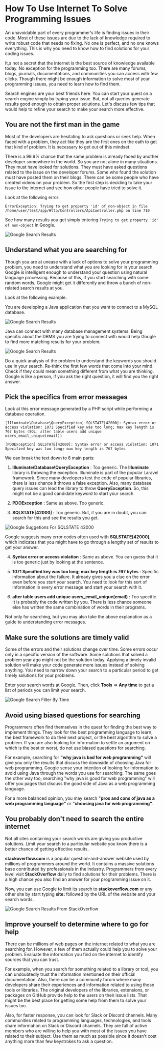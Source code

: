 # How To Use Internet To Solve Programming Issues

An unavoidable part of every programmer's life is finding issues in their code. Most of these issues are due to the lack of knowledge required to write robust code that needs no fixing. No one is perfect, and no one knows everything. This is why you need to know how to find solutions for your coding issues.

It,s not a secret that the internet is the best source of knowledge available today. No exception for the programming too. There are many forums, blogs, journals, documentations, and communities you can access with few clicks. Though there might be enough information to solve most of your programming issues, you need to learn how to find them.

Search engines are your best friends here. You can start your quest on a search engine simply by typing your issue. But, not all queries generate results good enough to obtain proper solutions. Let's discuss few tips that would help to refine your search to make your search more effective.


## You are not the first man in the game

Most of the developers are hesitating to ask questions or seek help. When faced with a problem, they act like they are the first ones on the eath to get that kind of problem. It is necessary to get out of this mindset.

There is a 99.9% chance that the same problem is already faced by another developer somewhere in the world. So you are not alone in many situations. They must have looked for solutions. They must have asked questions related to the issue on the developer forums. Some who found the solution must have posted them on their blogs. There can be some people who have created videos on your problem. So the first step is deciding to take your issue to the internet and see how other people have tried to solve it.

Look at the following error:

```
ErrorException: Trying to get property 'id' of non-object in file /home/user/test/app/Http/Controllers/ApiController.php on line 710
```

See how many results you get simply entering `Trying to get property 'id' of non-object` in Google.

![Google Search Results](../images/google-search-results-for-trying-to-get-property-id-of-non-object.png)


## Understand what you are searching for

Though you are at unease with a lack of options to solve your programming problem, you need to understand what you are looking for in your search. Google is intelligent enough to understand your question using natural language processing. Because of this, if you start searching with some random words, Google might get it differently and throw a bunch of non-related search results at you.

Look at the following example.

You are developing a Java application that you want to connect to a MySQL database.

![Google Search Results](../images/google-search-results-for-connect-database-with-java.png)

Java can connect with many database management systems. Being specific about the DBMS you are trying to connect with would help Google to find more matching results for your problem.

![Google Search Results](../images/google-search-results-for-connect-mysql-with-java.png)

Do a quick analysis of the problem to understand the keywords you should use in your search. Re-think the first few words that come into your mind. Check if they could mean something different from what you are thinking. Google is like a person, if you ask the right question, it will find you the right answer.


## Pick the specifics from error messages

Look at this error message generated by a PHP script while performing a database operation.

```
[Illuminate\Database\QueryException] SQLSTATE[42000]: Syntax error or access violation: 1071 Specified key was too long; max key length is 767 bytes (SQL: alter table users add unique users_email_unique(email))

[PDOException] SQLSTATE[42000]: Syntax error or access violation: 1071 Specified key was too long; max key length is 767 bytes
```

We can break the text down to 6 main parts:

  1. **Illuminate\\Database\\QueryException** : Too generic. The **Illuminate** library is throwing the exception. Illuminate is part of the popular Laravel framework. Since many developers test the code of popular libraries, there is less chance it throws a false exception.  Also, many database query issues can lead the library to throw **QueryException**. So, this might not be a good candidate keyword to start your search.

  2. **PDOException** : Same as above. Too generic.

  3. **SQLSTATE[42000]** : Too generic. But, if you are in doubt, you can search for this and see the results you get.

  ![Google Suggetions For SQLSTATE 42000](../images/google-suggetions-for-sqlstate-42000.png)

  Google suggests many error codes often used with **SQLSTATE[42000]**, which indicates that you might have to go through a lengthy set of results to get your answer.

  4. **Syntax error or access violation** : Same as above. You can guess that it is too generic just by looking at the sentence.

  5. **1071 Specified key was too long; max key length is 767 bytes** : Specific information about the failure. It already gives you a clue on the error even before you start your search. You need to look for this sort of information in every error message and start your search with it.

  6. **alter table users add unique users_email_unique(email)** : Too specific. It is probably the code written by you. There is less chance someone else has written the same combination of words in their programs.

Not only for searching, but you may also take the above explanation as a guide to understanding error messages.


## Make sure the solutions are timely valid

Some of the errors and their solutions change over time. Some errors occur only in a specific version of the software. Some solutions that solved a problem year ago might not be the solution today. Applying a timely invalid solution will make your code generate more issues instead of solving anything. You need to narrow down your search to a particular period to get timely solutions for your problems.

Enter your search words at Google. Then, click **Tools** => **Any time** to get a list of periods you can limit your search.

![Google Search Filter By Time](../images/google-search-filter-by-time.png)


## Avoid using biased questions for searching

Programmers often find themselves in the quest for finding the best way to implement things. They look for the best programming language to learn, the best framework to do their next project, or the best algorithm to solve a problem. If you are also looking for information to settle an argument on which is the best or worst, do not use biased questions for searching.

For example, searching for **"why java is bad for web programming"** will give you only the results that discuss the downside of choosing Java for web programming. Google sense your intention of looking for information to avoid using Java through the words you use for searching. The same goes the other way too, searching "why java is good for web programming" will offer you pages that discuss the good side of Java as a web programming language.

For a more balanced opinion, you may search **"pros and cons of java as a web programming language"** or **"choosing java for web programming"**.


## You probably don't need to search the entire internet

Not all sites containing your search words are giving you productive solutions. Limit your search to a particular website you know there is a better chance of getting effective results.

**stackoverflow.com** is a popular question-and-answer website used by millions of programmers around the world. It contains a massive solutions base contributed by professionals in the industry. Programmers from every level visit **StackOverflow** daily to find solutions for their problems. There is a high chance you also find an answer for your programming issue on it.

Now, you can use Google to limit its search to **stackoverflow.com** or any other site by start typing **site:** followed by the URL of the website and your search words.


![Google Search Results From StackOverflow](../images/google-search-results-from-stackoverflow.png)


## Improve yourself to determine where to go for help

There can be millions of web pages on the internet related to what you are searching for.  However, a few of them actually could help you to solve your problem. Evaluate the information you find on the internet to identify sources that you can trust.

For example, when you search for something related to a library or tool, you can undoubtedly trust the information mentioned on their official documentation. Also, there can be a community forum where many developers share their experiences and information related to using those tools or libraries. The original developers of the libraries, extensions, or packages on GitHub provide help to the users on their issue lists. That might be the best place for getting some help from them to solve your issues too.

Also, for faster response, you can look for Slack or Discord channels. Many communities related to programming languages, technologies, and tools share information on Slack or Discord channels. They are full of active members who are willing to help you with most of the issues you have related to their subject. Use them as much as possible since it doesn't cost anything more than few keystrokes to ask a question.
